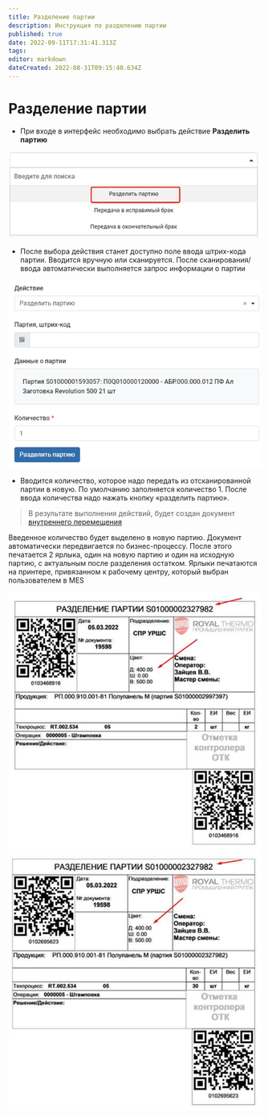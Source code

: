 ```yaml
---
title: Разделение партии
description: Инструкция по разделению партии
published: true
date: 2022-09-11T17:31:41.313Z
tags: 
editor: markdown
dateCreated: 2022-08-31T09:15:40.634Z
---
```


# Разделение партии

* При входе в интерфейс необходимо выбрать действие **Разделить партию**

![](<../../../../assets/image (404).png>)

* После выбора действия станет доступно поле ввода штрих-кода партии. Вводится вручную или сканируется. После сканирования/ввода автоматически выполняется запрос информации о партии

![](<../../../../assets/2 (34).png>)

* Вводится количество, которое надо передать из отсканированной партии в новую. По умолчанию заполняется количество 1. После ввода количества надо нажать кнопку «разделить партию».

>В результате выполнения действий, будет создан документ [внутреннего перемещения](../../../../uchet/peremesheniya-tovarov-1/vnutrennee-peremeshenie/)

Введенное количество будет выделено в новую партию. Документ автоматически передвигается по бизнес-процессу. После этого печатается 2 ярлыка, один на новую партию и один на исходную партию, с актуальным после разделения остатком. Ярлыки печатаются на принтере, привязанном к рабочему центру, который выбран пользователем в MES

![](<../../../../assets/image (799).png>)     ![](<../../../../assets/image (243).png>)
